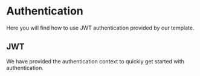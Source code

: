 # Authentication

Here you will find how to use JWT authentication provided by our template.

## JWT

We have provided the authentication context to quickly get started with authentication.
